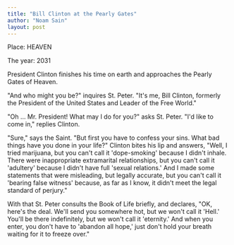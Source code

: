 ```yaml
---
title: "Bill Clinton at the Pearly Gates"
author: "Noam Sain"
layout: post
---
```


Place: HEAVEN

The year: 2031

President Clinton finishes his time on earth and approaches the Pearly Gates of Heaven.

"And who might you be?" inquires St. Peter. "It's me, Bill Clinton, formerly the President of the United States and Leader of the Free World."

"Oh … Mr. President! What may I do for you?" asks St. Peter. "I'd like to come in," replies Clinton.

"Sure," says the Saint. "But first you have to confess your sins. What bad things have you done in your life?" Clinton bites his lip and answers, "Well, I tried marijuana, but you can't call it 'dope-smoking' because I didn't inhale. There were inappropriate extramarital relationships, but you can't call it 'adultery' because I didn't have full 'sexual relations.' And I made some statements that were misleading, but legally accurate, but you can't call it 'bearing false witness' because, as far as I know, it didn't meet the legal standard of perjury."

With that St. Peter consults the Book of Life briefly, and declares, "OK, here's the deal. We'll send you somewhere hot, but we won't call it 'Hell.' You'll be there indefinitely, but we won't call it 'eternity.' And when you enter, you don't have to 'abandon all hope,' just don't hold your breath waiting for it to freeze over."
